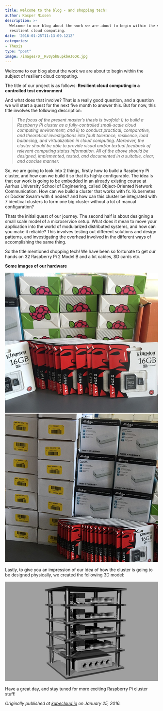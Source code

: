 ```yaml
---
title: Welcome to the blog - and shopping tech!
author: Kasper Nissen
description: >-
  Welcome to our blog about the work we are about to begin within the subject of
  resilient cloud computing.
date: '2016-01-25T11:13:09.121Z'
categories:
- Thesis
type: "post"
image: /images/0__Rv0y5hBupkbAJ6QK.jpg
---
```


Welcome to our blog about the work we are about to begin within the subject of resilient cloud computing.

The title of our project is as follows: **Resilient cloud computing in a controlled test environment**

And what does that involve? That is a really good question, and a question we will start a quest for the next five month to answer this. But for now, this title involves the following description:

> _The focus of the present master’s thesis is twofold: i) to build a Raspberry Pi cluster as a fully-controlled small-scale cloud computing environment; and ii) to conduct practical, comparative, and theoretical investigations into fault tolerance, resilience, load balancing, and virtualization in cloud computing. Moreover, the cluster should be able to provide visual and/or textual feedback of relevant computing status information. All of the above should be designed, implemented, tested, and documented in a suitable, clear, and concise manner._

So, we are going to look into 2 things, firstly how to build a Raspberry Pi cluster, and how can we build it so that its highly configurable. The idea is that our work is going to be embedded in an already existing course at Aarhus University School of Engineering, called Object-Oriented Network Communication. How can we build a cluster that works with fx. Kubernetes or Docker Swarm with 4 nodes? and how can this cluster be integrated with 7 identical clusters to form one big cluster without a lot of manual configuration?

Thats the initial quest of our journey. The second half is about designing a small scale model of a microservice setup. What does it mean to move your application into the world of modularized distributed systems, and how can you make it reliable? This involves testing out different solutions and design patterns, and investigating the overhead involved in the different ways of accomplishing the same thing.

So the title mentioned shopping tech! We have been so fortunate to get our hands on 32 Raspberry Pi 2 Model B and a lot cables, SD cards etc.

**Some images of our hardware**

![](/images/0__Rv0y5hBupkbAJ6QK.jpg)
![](/images/0__iPDpKQ__Yg0J__fZ8S.jpg)

Lastly, to give you an impression of our idea of how the cluster is going to be designed physically, we created the following 3D model:

![](/images/0__zE23QmRFuyQToRWd.jpg)

Have a great day, and stay tuned for more exciting Raspberry Pi cluster stuff!

_Originally published at_ [_kubecloud.io_](http://kubecloud.io/welcome-to-the-blog-and-shopping-tech/) _on January 25, 2016._
